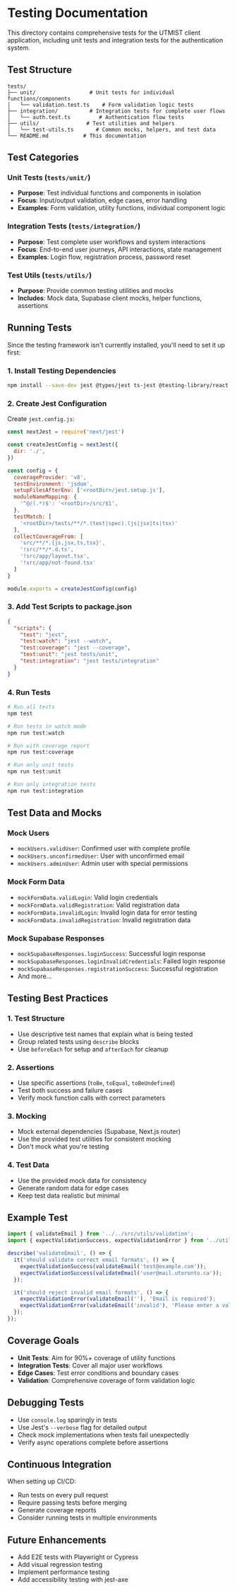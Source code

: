 # Testing Documentation

This directory contains comprehensive tests for the UTMIST client application, including unit tests and integration tests for the authentication system.

## Test Structure

```
tests/
├── unit/                 # Unit tests for individual functions/components
│   └── validation.test.ts    # Form validation logic tests
├── integration/          # Integration tests for complete user flows
│   └── auth.test.ts         # Authentication flow tests
├── utils/               # Test utilities and helpers
│   └── test-utils.ts       # Common mocks, helpers, and test data
└── README.md           # This documentation
```

## Test Categories

### Unit Tests (`tests/unit/`)
- **Purpose**: Test individual functions and components in isolation
- **Focus**: Input/output validation, edge cases, error handling
- **Examples**: Form validation, utility functions, individual component logic

### Integration Tests (`tests/integration/`)
- **Purpose**: Test complete user workflows and system interactions
- **Focus**: End-to-end user journeys, API interactions, state management
- **Examples**: Login flow, registration process, password reset

### Test Utils (`tests/utils/`)
- **Purpose**: Provide common testing utilities and mocks
- **Includes**: Mock data, Supabase client mocks, helper functions, assertions

## Running Tests

Since the testing framework isn't currently installed, you'll need to set it up first:

### 1. Install Testing Dependencies

```bash
npm install --save-dev jest @types/jest ts-jest @testing-library/react @testing-library/jest-dom @testing-library/user-event jest-environment-jsdom
```

### 2. Create Jest Configuration

Create `jest.config.js`:

```javascript
const nextJest = require('next/jest')

const createJestConfig = nextJest({
  dir: './',
})

const config = {
  coverageProvider: 'v8',
  testEnvironment: 'jsdom',
  setupFilesAfterEnv: ['<rootDir>/jest.setup.js'],
  moduleNameMapping: {
    '^@/(.*)$': '<rootDir>/src/$1',
  },
  testMatch: [
    '<rootDir>/tests/**/*.(test|spec).(js|jsx|ts|tsx)'
  ],
  collectCoverageFrom: [
    'src/**/*.{js,jsx,ts,tsx}',
    '!src/**/*.d.ts',
    '!src/app/layout.tsx',
    '!src/app/not-found.tsx'
  ]
}

module.exports = createJestConfig(config)
```

### 3. Add Test Scripts to package.json

```json
{
  "scripts": {
    "test": "jest",
    "test:watch": "jest --watch",
    "test:coverage": "jest --coverage",
    "test:unit": "jest tests/unit",
    "test:integration": "jest tests/integration"
  }
}
```

### 4. Run Tests

```bash
# Run all tests
npm test

# Run tests in watch mode
npm run test:watch

# Run with coverage report
npm run test:coverage

# Run only unit tests
npm run test:unit

# Run only integration tests
npm run test:integration
```

## Test Data and Mocks

### Mock Users
- `mockUsers.validUser`: Confirmed user with complete profile
- `mockUsers.unconfirmedUser`: User with unconfirmed email
- `mockUsers.adminUser`: Admin user with special permissions

### Mock Form Data
- `mockFormData.validLogin`: Valid login credentials
- `mockFormData.validRegistration`: Valid registration data
- `mockFormData.invalidLogin`: Invalid login data for error testing
- `mockFormData.invalidRegistration`: Invalid registration data

### Mock Supabase Responses
- `mockSupabaseResponses.loginSuccess`: Successful login response
- `mockSupabaseResponses.loginInvalidCredentials`: Failed login response
- `mockSupabaseResponses.registrationSuccess`: Successful registration
- And more...

## Testing Best Practices

### 1. Test Structure
- Use descriptive test names that explain what is being tested
- Group related tests using `describe` blocks
- Use `beforeEach` for setup and `afterEach` for cleanup

### 2. Assertions
- Use specific assertions (`toBe`, `toEqual`, `toBeUndefined`)
- Test both success and failure cases
- Verify mock function calls with correct parameters

### 3. Mocking
- Mock external dependencies (Supabase, Next.js router)
- Use the provided test utilities for consistent mocking
- Don't mock what you're testing

### 4. Test Data
- Use the provided mock data for consistency
- Generate random data for edge cases
- Keep test data realistic but minimal

## Example Test

```typescript
import { validateEmail } from '../../src/utils/validation';
import { expectValidationSuccess, expectValidationError } from '../utils/test-utils';

describe('validateEmail', () => {
  it('should validate correct email formats', () => {
    expectValidationSuccess(validateEmail('test@example.com'));
    expectValidationSuccess(validateEmail('user@mail.utoronto.ca'));
  });

  it('should reject invalid email formats', () => {
    expectValidationError(validateEmail(''), 'Email is required');
    expectValidationError(validateEmail('invalid'), 'Please enter a valid email address');
  });
});
```

## Coverage Goals

- **Unit Tests**: Aim for 90%+ coverage of utility functions
- **Integration Tests**: Cover all major user workflows
- **Edge Cases**: Test error conditions and boundary cases
- **Validation**: Comprehensive coverage of form validation logic

## Debugging Tests

- Use `console.log` sparingly in tests
- Use Jest's `--verbose` flag for detailed output
- Check mock implementations when tests fail unexpectedly
- Verify async operations complete before assertions

## Continuous Integration

When setting up CI/CD:
- Run tests on every pull request
- Require passing tests before merging
- Generate coverage reports
- Consider running tests in multiple environments

## Future Enhancements

- Add E2E tests with Playwright or Cypress
- Add visual regression testing
- Implement performance testing
- Add accessibility testing with jest-axe 